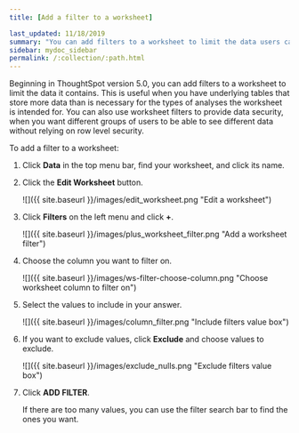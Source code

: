 ```yaml
---
title: [Add a filter to a worksheet]

last_updated: 11/18/2019
summary: "You can add filters to a worksheet to limit the data users can access from the worksheet."
sidebar: mydoc_sidebar
permalink: /:collection/:path.html
---
```

Beginning in ThoughtSpot version 5.0, you can add filters to a worksheet to limit the data it contains. This is useful when you have underlying tables that store more data than is necessary for the types of analyses the worksheet is intended for. You can also use worksheet filters to provide data security, when you want different groups of users to be able to see different data without relying on row level security.

To add a filter to a worksheet:

1. Click **Data** in the top menu bar, find your worksheet, and click its name.

2. Click the **Edit Worksheet** button.

     ![]({{ site.baseurl }}/images/edit_worksheet.png "Edit a worksheet")

3. Click **Filters** on the left menu and click **+**.

     ![]({{ site.baseurl }}/images/plus_worksheet_filter.png "Add a worksheet filter")

4. Choose the column you want to filter on.

     ![]({{ site.baseurl }}/images/ws-filter-choose-column.png "Choose worksheet column to filter on")

5. Select the values to include in your answer.

     ![]({{ site.baseurl }}/images/column_filter.png "Include filters value box")

6. If you want to exclude values, click **Exclude** and choose values to exclude.

     ![]({{ site.baseurl }}/images/exclude_nulls.png "Exclude filters value box")

7. Click **ADD FILTER**.

   If there are too many values, you can use the filter search bar to find the ones you want.
